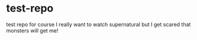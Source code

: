 # test-repo
test repo for course
I really want to watch supernatural but I get scared that monsters will get me!
